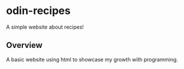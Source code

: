 # odin-recipes
A simple website about recipes!
## Overview
A basic website using html to showcase my growth with programming.